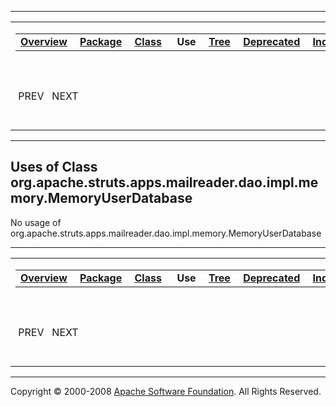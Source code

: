 ------------------------------------------------------------------------

<span id="navbar_top"></span> [](#skip-navbar_top "Skip navigation links")

<table>
<colgroup>
<col width="50%" />
<col width="50%" />
</colgroup>
<tbody>
<tr class="odd">
<td align="left"><span id="navbar_top_firstrow"></span>
<table>
<tbody>
<tr class="odd">
<td align="left"><a href="../../../../../../../../../overview-summary.html.md"><strong>Overview</strong></a> </td>
<td align="left"><a href="../package-summary.html.md"><strong>Package</strong></a> </td>
<td align="left"><a href="../../../../../../../../../org/apache/struts/apps/mailreader/dao/impl/memory/MemoryUserDatabase.html.md" title="class in org.apache.struts.apps.mailreader.dao.impl.memory"><strong>Class</strong></a> </td>
<td align="left"> <strong>Use</strong> </td>
<td align="left"><a href="../package-tree.html.md"><strong>Tree</strong></a> </td>
<td align="left"><a href="../../../../../../../../../deprecated-list.html.md"><strong>Deprecated</strong></a> </td>
<td align="left"><a href="../../../../../../../../../index-all.html.md"><strong>Index</strong></a> </td>
<td align="left"><a href="../../../../../../../../../help-doc.html.md"><strong>Help</strong></a> </td>
</tr>
</tbody>
</table></td>
<td align="left"></td>
</tr>
<tr class="even">
<td align="left"> PREV   NEXT</td>
<td align="left"><a href="../../../../../../../../../index.html.md?org/apache/struts/apps/mailreader/dao/impl/memory//class-useMemoryUserDatabase.html"><strong>FRAMES</strong></a>    <a href="MemoryUserDatabase.html"><strong>NO FRAMES</strong></a>    
<a href="../../../../../../../../../allclasses-noframe.html.md"><strong>All Classes</strong></a></td>
</tr>
</tbody>
</table>

<span id="skip-navbar_top"></span>

------------------------------------------------------------------------

**Uses of Class
 org.apache.struts.apps.mailreader.dao.impl.memory.MemoryUserDatabase**
-----------------------------------------------------------------------

No usage of org.apache.struts.apps.mailreader.dao.impl.memory.MemoryUserDatabase

------------------------------------------------------------------------

<span id="navbar_bottom"></span> [](#skip-navbar_bottom "Skip navigation links")

<table>
<colgroup>
<col width="50%" />
<col width="50%" />
</colgroup>
<tbody>
<tr class="odd">
<td align="left"><span id="navbar_bottom_firstrow"></span>
<table>
<tbody>
<tr class="odd">
<td align="left"><a href="../../../../../../../../../overview-summary.html.md"><strong>Overview</strong></a> </td>
<td align="left"><a href="../package-summary.html.md"><strong>Package</strong></a> </td>
<td align="left"><a href="../../../../../../../../../org/apache/struts/apps/mailreader/dao/impl/memory/MemoryUserDatabase.html.md" title="class in org.apache.struts.apps.mailreader.dao.impl.memory"><strong>Class</strong></a> </td>
<td align="left"> <strong>Use</strong> </td>
<td align="left"><a href="../package-tree.html.md"><strong>Tree</strong></a> </td>
<td align="left"><a href="../../../../../../../../../deprecated-list.html.md"><strong>Deprecated</strong></a> </td>
<td align="left"><a href="../../../../../../../../../index-all.html.md"><strong>Index</strong></a> </td>
<td align="left"><a href="../../../../../../../../../help-doc.html.md"><strong>Help</strong></a> </td>
</tr>
</tbody>
</table></td>
<td align="left"></td>
</tr>
<tr class="even">
<td align="left"> PREV   NEXT</td>
<td align="left"><a href="../../../../../../../../../index.html.md?org/apache/struts/apps/mailreader/dao/impl/memory//class-useMemoryUserDatabase.html"><strong>FRAMES</strong></a>    <a href="MemoryUserDatabase.html"><strong>NO FRAMES</strong></a>    
<a href="../../../../../../../../../allclasses-noframe.html.md"><strong>All Classes</strong></a></td>
</tr>
</tbody>
</table>

<span id="skip-navbar_bottom"></span>

------------------------------------------------------------------------

Copyright © 2000-2008 [Apache Software Foundation](http://www.apache.org/). All Rights Reserved.
